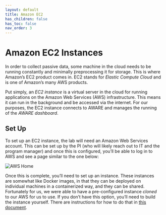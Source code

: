 ```yaml
---
layout: default
title: Amazon EC2
has_children: false
has_toc: false
nav_order: 3
---
```

# Amazon EC2 Instances
In order to collect passive data, some machine in the cloud needs to be running constantly and minimally preprocessing it for storage. This is where Amazon’s EC2 product comes in. EC2 stands for _Elastic Compute Cloud_ and is one of Amazon’s many AWS products.

Put simply, an _EC2 instance_ is a virtual server in the cloud for running applications on the Amazon Web Services (AWS) infrastructure. This means it can run in the background and be accessed via the internet. For our purposes, the EC2 instance connects to AWARE and manages the running of the _AWARE dashboard_.

## Set Up
To set up an EC2 instance, the lab will need an Amazon Web Services account. This can be set up by the PI (who will likely reach out to IT and the program manager) and once this is configured, you’ll be able to log in to AWS and see a page similar to the one below:

<img src="https://github.com/PennLINC/mobilephenomicsdoc/tree/master/assets/images/aws_home.png" alt="AWS Home"> 

Once this is complete, you’ll need to set up an instance. These instances are somewhat like Docker images, in that they can be deployed on individual machines in a containerized way, and they can be shared. Fortunately for us, we were able to have a pre-configured instance _cloned_ to our AWS for us to use. If you don’t have this option, you’ll need to build the instance yourself. There are instructions for how to do that in <a href="https://pennlinc.github.io/MobilePheno_AwareInfra_docs/assets/Aware_Dashboard_Install_Instructions_Ubuntu_18.pdf">this document</a>.
